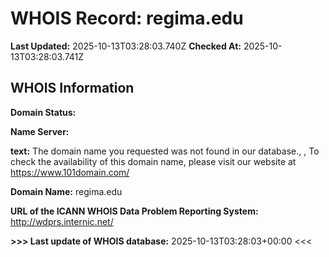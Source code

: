 # WHOIS Record: regima.edu

**Last Updated:** 2025-10-13T03:28:03.740Z
**Checked At:** 2025-10-13T03:28:03.741Z

## WHOIS Information

**Domain Status:** 

**Name Server:** 

**text:** The domain name you requested was not found in our database., , To check the availability of this domain name, please visit our website at https://www.101domain.com/

**Domain Name:** regima.edu

**URL of the ICANN WHOIS Data Problem Reporting System:** http://wdprs.internic.net/

**>>> Last update of WHOIS database:** 2025-10-13T03:28:03+00:00 <<<


